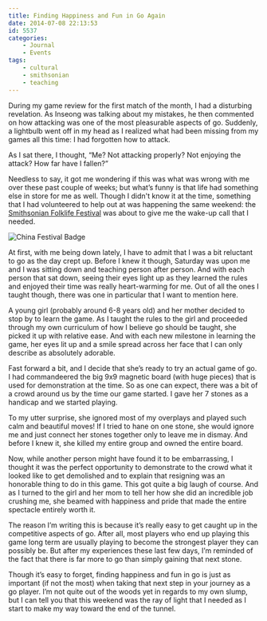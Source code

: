 ```yaml
---
title: Finding Happiness and Fun in Go Again
date: 2014-07-08 22:13:53
id: 5537
categories:
	- Journal
	- Events
tags:
	- cultural
	- smithsonian
	- teaching
---
```


During my game review for the first match of the month, I had a disturbing revelation. As Inseong was talking about my mistakes, he then commented on how attacking was one of the most pleasurable aspects of go. Suddenly, a lightbulb went off in my head as I realized what had been missing from my games all this time: I had forgotten how to attack.

As I sat there, I thought, “Me? Not attacking properly? Not enjoying the attack? How far have I fallen?”

Needless to say, it got me wondering if this was what was wrong with me over these past couple of weeks; but what’s funny is that life had something else in store for me as well. Though I didn't know it at the time, something that I had volunteered to help out at was happening the same weekend: the [Smithsonian Folklife Festival](http://www.festival.si.edu "Smithsonian Folklife Festival Official Page") was about to give me the wake-up call that I needed.

![China Festival Badge](/images/2014/07/chinafestival.jpg)

At first, with me being down lately, I have to admit that I was a bit reluctant to go as the day crept up. Before I knew it though, Saturday was upon me and I was sitting down and teaching person after person. And with each person that sat down, seeing their eyes light up as they learned the rules and enjoyed their time was really heart-warming for me. Out of all the ones I taught though, there was one in particular that I want to mention here.

A young girl (probably around 6-8 years old) and her mother decided to stop by to learn the game. As I taught the rules to the girl and proceeded through my own curriculum of how I believe go should be taught, she picked it up with relative ease. And with each new milestone in learning the game, her eyes lit up and a smile spread across her face that I can only describe as absolutely adorable.

Fast forward a bit, and I decide that she’s ready to try an actual game of go. I had commandeered the big 9x9 magnetic board (with huge pieces) that is used for demonstration at the time. So as one can expect, there was a bit of a crowd around us by the time our game started. I gave her 7 stones as a handicap and we started playing.

To my utter surprise, she ignored most of my overplays and played such calm and beautiful moves! If I tried to hane on one stone, she would ignore me and just connect her stones together only to leave me in dismay. And before I knew it, she killed my entire group and owned the entire board.

Now, while another person might have found it to be embarrassing, I thought it was the perfect opportunity to demonstrate to the crowd what it looked like to get demolished and to explain that resigning was an honorable thing to do in this game. This got quite a big laugh of course. And as I turned to the girl and her mom to tell her how she did an incredible job crushing me, she beamed with happiness and pride that made the entire spectacle entirely worth it.

The reason I’m writing this is because it’s really easy to get caught up in the competitive aspects of go. After all, most players who end up playing this game long term are usually playing to become the strongest player they can possibly be. But after my experiences these last few days, I’m reminded of the fact that there is far more to go than simply gaining that next stone.

Though it’s easy to forget, finding happiness and fun in go is just as important (if not the most) when taking that next step in your journey as a go player. I’m not quite out of the woods yet in regards to my own slump, but I can tell you that this weekend was the ray of light that I needed as I start to make my way toward the end of the tunnel.